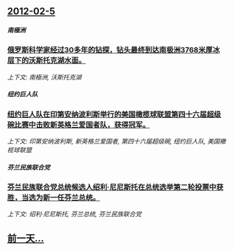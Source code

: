 ## [2012-02-5](/news/2012/02/5/index.md)

##### 南極洲
### [俄罗斯科学家经过30多年的钻探，钻头最终到达南极洲3768米厚冰层下的沃斯托克湖水面。](/news/2012/02/5/俄罗斯科学家经过30多年的钻探-钻头最终到达南极洲3768米厚冰层下的沃斯托克湖水面.md)
_上下文: 南極洲, 沃斯托克湖_

##### 纽约巨人队
### [纽约巨人队在印第安纳波利斯举行的美国橄榄球联盟第四十六届超级碗比赛中击败新英格兰爱国者队，获得冠军。](/news/2012/02/5/纽约巨人队在印第安纳波利斯举行的美国橄榄球联盟第四十六届超级碗比赛中击败新英格兰爱国者队-获得冠军.md)
_上下文: 印第安纳波利斯, 新英格兰爱国者, 第四十六届超级碗, 纽约巨人队, 美国橄榄球联盟_

##### 芬兰民族联合党
### [芬兰民族联合党总统候选人绍利·尼尼斯托在总统选举第二轮投票中获胜，当选为新一任芬兰总统。](/news/2012/02/5/芬兰民族联合党总统候选人绍利-尼尼斯托在总统选举第二轮投票中获胜-当选为新一任芬兰总统.md)
_上下文: 绍利·尼尼斯托, 芬兰总统, 芬兰民族联合党_

## [前一天...](/news/2012/02/4/index.md)

